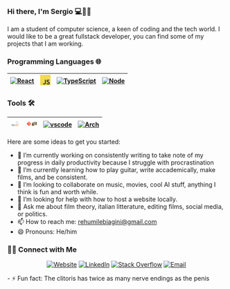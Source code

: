 ### Hi there, I'm Sergio 💻🤗👋

<!--
**username/username** is a ✨ _special_ ✨ repository because its `README.md` (this file) appears on your GitHub profile.
-->
I am a student of computer science, a keen of coding and the tech world. I would like to be a great fullstack developer, you can find some of my projects that I am working.

### Programming Languages 🌐
| [<img src="https://user-images.githubusercontent.com/109475768/230745308-52b04473-a6e7-4c0d-b4b1-5f333162f689.png" alt="React" width="24">](https://es.reactjs.org/) | [<img src="https://raw.githubusercontent.com/github/explore/80688e429a7d4ef2fca1e82350fe8e3517d3494d/topics/javascript/javascript.png" alt="JavaScript" width="24">](https://developer.mozilla.org/es/docs/Web/JavaScript) | [<img src="https://user-images.githubusercontent.com/109475768/230745418-e85ff4d3-055d-45fe-a1cd-3b32134fa963.png" alt="TypeScript" width="24">](https://www.typescriptlang.org/) | [<img src="https://user-images.githubusercontent.com/109475768/230745516-ee317439-ec85-49e1-a96d-c0ec269fbf31.png" alt="Node" width="24">](https://nodejs.org/es)
|---|---|---|---|
 
 ### Tools 🛠️

| [<img src="https://raw.githubusercontent.com/github/explore/80688e429a7d4ef2fca1e82350fe8e3517d3494d/topics/mysql/mysql.png" alt="mysql" width="24" taget="blanck">](https://www.mysql.com/) | [<img src="https://raw.githubusercontent.com/github/explore/80688e429a7d4ef2fca1e82350fe8e3517d3494d/topics/git/git.png" alt="Git" width="24">](https://git-scm.com/) | [<img src="https://upload.wikimedia.org/wikipedia/commons/thumb/2/2d/Visual_Studio_Code_1.18_icon.svg/1200px-Visual_Studio_Code_1.18_icon.svg.png" alt="vscode" width="24">](https://code.visualstudio.com/) | [<img src="https://user-images.githubusercontent.com/109475768/230745706-8df4b886-9ff0-4c28-871e-1c39f6b15be7.png" alt="Arch" width="24">](https://archlinux.org/) 
|---|---|---|---|


Here are some ideas to get you started:

- 🔭 I’m currently working on consistently writing to take note of my progress in daily productivity because I struggle with procrastination
- 🌱 I’m currently learning how to play guitar, write accademically, make films, and be consistent.
- 👯 I’m looking to collaborate on music, movies, cool AI stuff, anything I think is fun and worth while. 
- 🤔 I’m looking for help with how to host a website locally.
- 💬 Ask me about film theory, italian litterature, editing films, social media, or politics.
- 📫 How to reach me: rehumilebiagini@gmail.com
- 😄 Pronouns: He/him 

<h3> 🤝🏻 Connect with Me </h3>

<p align="center">
<a href="https://www.anandmainali.com.np" target="_blank"><img alt="Website" src="https://img.shields.io/badge/Website-www.anandmainali.com.np-blue?style=flat&logo=google-chrome"></a>
<a href="https://www.linkedin.com/in/anandmainali/" target="_blank"><img alt="LinkedIn" src="https://img.shields.io/badge/LinkedIn-@anandmainali-blue?style=flat&logo=linkedin"></a>
<a href="https://stackoverflow.com/users/8519896/anand-mainali?tab=profile" target="_blank"><img alt="Stack Overflow" src="https://img.shields.io/badge/Stackoverflow-Anand%20Mainali-blue?style=flat&logo=stackoverflow"></a>
<a href="mailto:anandmainali5@gmail.com"><img alt="Email" src="https://img.shields.io/badge/Email-anandmainali5@gmail.com-blue?style=flat&logo=gmail"></a>
</p>
- ⚡ Fun fact: The clitoris has twice as many nerve endings as the penis
